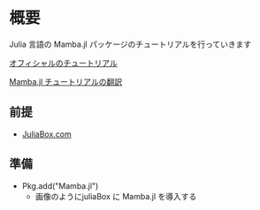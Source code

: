 # 概要

Julia 言語の Mamba.jl パッケージのチュートリアルを行っていきます

[オフィシャルのチュートリアル](http://mambajl.readthedocs.io/en/latest/tutorial.html)

[Mamba.jl チュートリアルの翻訳](https://qiita.com/ysaito8015@github/items/47db77daf446edf98aa5)

## 前提

- [JuliaBox.com](https://www.juliabox.com/)

## 準備

- Pkg.add("Mamba.jl")
  - 画像のようにjuliaBox に Mamba.jl を導入する
  ![]()
